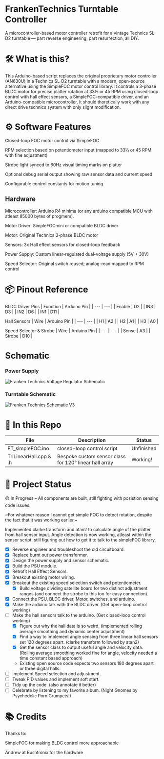 # FrankenTechnics Turntable Controller

A microcontroller-based motor controller retrofit for a vintage Technics SL-D2 turntable — part reverse engineering, part resurrection, all DIY.

# 🛠 What is this?
This Arduino-based script replaces the original proprietary motor controller (AN630U) in a Technics SL-D2 turntable with a modern, open-source alternative using the SimpleFOC motor control 
library. It controls a 3-phase BLDC motor for precise platter rotation at 33⅓ or 45 RPM using closed-loop control with hall effect sensors, a SimpleFOC-compatible driver, and an 
Arduino-compatible microcontroller. It should thoretically work with any direct drive technics system with only slight modification.

# ⚙️ Software Features
Closed-loop FOC motor control via SimpleFOC

RPM selection based on potentiometer input (mapped to 33⅓ or 45 RPM with fine adjustment)

Strobe light synced to 60Hz visual timing marks on platter

Optional debug serial output showing raw sensor data and current speed

Configurable control constants for motion tuning

## Hardware
Microcontroller: Arduino R4 minima (or any arduino compatible MCU with atleast 85000 bytes of progmem).

Motor Driver: SimpleFOCmini or compatible BLDC driver

Motor: Original Technics 3-phase BLDC motor

Sensors: 3x Hall effect sensors for closed-loop feedback

Power Supply: Custom linear-regulated dual-voltage supply (5V + 30V)

Speed Selector: Original switch reused; analog-read mapped to RPM control

# 📦 Pinout Reference
BLDC Driver Pins
| Function | Arduino Pin |
| --- | --- | 
| Enable | D2 |
| IN3 | D3 |
| IN2	| D6 |
| IN1	| D11 |

Hall Sensors 
| Wire | Arduino Pin |
| --- | --- |
| H1 | A2 |
| H2 | A1 |
| H3 | A0 |

Speed Selector & Strobe
| Wire | Arduino Pin |
| --- | --- |
| Sense | A3 |
| Strobe | D10 |

# Schematic
### Power Supply
![Franken Technics Voltage Regulator Schematic](https://github.com/user-attachments/assets/7c190d79-e471-4135-b6fd-48bae12f2daa)
### Turntable Schematic
![Franken Technics Schematic V3](https://github.com/user-attachments/assets/e0a63e5f-15b3-4f41-8e8b-94f582d5a7f9)

# 🧠 In this Repo

| File | Description | Status |
| --- | --- | --- |
| FT_simpleFOC.ino | closed-loop control script | Unfinished |
| TriLinearHall.cpp & .h | Bespoke custom sensor class for 120° linear hall array | Working! |

# 🚧 Project Status
🟡 In Progress – All components are built, still fighting with posistion sensing code issues.

~For whatever reason I cannot get simple FOC to detect rotation, despite the fact that it was working earlier.~

Implemented clarke transform and atan2 to calculate angle of the platter from hall sensor input. Angle detection is now working, atleast within the sensor script.
still figuring out how to get it to talk to the simpleFOC library.

- [x] Reverse engineer and troubleshoot the old circuitboard.
- [x] Replace burnt out power transformer.
- [x] Design the power supply and sensor schematic.
- [x] Build the PSU module.
- [x] Retrofit Hall Effect Sensors.
- [x] Breakout existing motor wiring.
- [x] Breakout the existing speed selection switch and potentiometer.
  - [x] Build voltage dividing satellite board for two distinct adjustment ranges (and connect the strobe to this too for easy connection).
- [x] Connect the PSU, BLDC driver, Motor, switches, and arduino.
- [x] Make the arduino talk with the BLDC driver. (Get open-loop control working)
- [ ] Make the hall sensors talk to the arduino. (Get closed-loop control working)
  - [x] Figure out why the hall data is so weird. (implemented rolling average smoothing and dynamic center adjustment)
  - [x] Find a way to implement angle sensing from three linear hall sensors set 120 degrees apart. (clarke transform followed by atan2)
  - [x] Get the sensor class to output useful angle and velocity data. (Rolling average smoothing worked fine for angle, velocity needed a time constant based approach)
   - Existing open source code expects two sensors 180 degrees apart or three digital halls.
- [ ] Implement Speed selection and adjustment.
- [ ] Tweak PID values and implement soft start.
- [ ] Tidy up the code. (also annotate it better)
- [ ] Celebrate by listening to my favorite album. (Night Gnomes by Psychedelic Porn Crumpets!)

# 📚 Credits
Thanks to:

SimpleFOC for making BLDC control more approachable

Andrew at Bushtronix for the hardware
